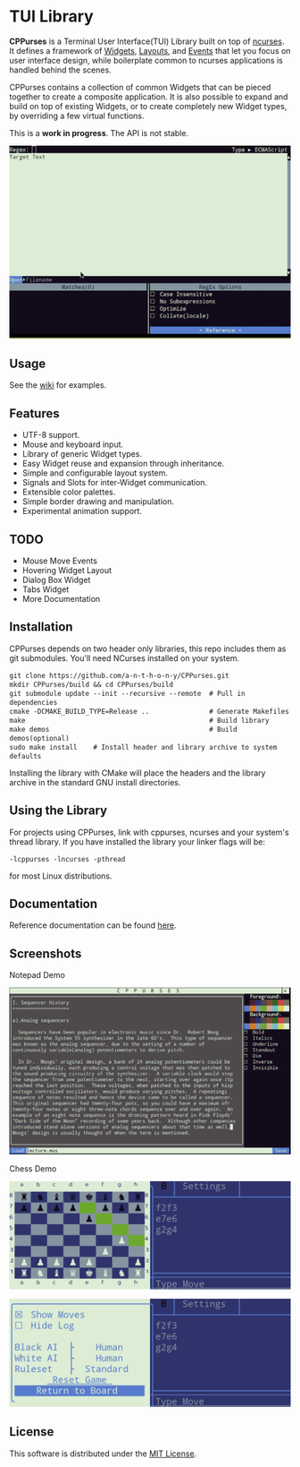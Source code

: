 # TUI Library
__CPPurses__ is a Terminal User Interface(TUI) Library built on top of
[ncurses](https://www.gnu.org/software/ncurses/). It defines a framework of
[Widgets](https://github.com/a-n-t-h-o-n-y/CPPurses/wiki/Widgets),
[Layouts](https://github.com/a-n-t-h-o-n-y/CPPurses/wiki/Layouts), and
[Events](https://github.com/a-n-t-h-o-n-y/CPPurses/wiki/Events) that let you focus on
user interface design, while boilerplate common to ncurses applications is
handled behind the scenes.

CPPurses contains a collection of common Widgets that can be pieced together to
create a composite application. It is also possible to expand and build on top
of existing Widgets, or to create completely new Widget types, by overriding a
few virtual functions.

This is a __work in progress__. The API is not stable.

<p align="center">
  <img src="docs/images/regexplore_75.gif">
</p>


## Usage
See the [wiki](https://github.com/a-n-t-h-o-n-y/CPPurses/wiki) for examples.

## Features
- UTF-8 support.
- Mouse and keyboard input.
- Library of generic Widget types.
- Easy Widget reuse and expansion through inheritance.
- Simple and configurable layout system.
- Signals and Slots for inter-Widget communication.
- Extensible color palettes.
- Simple border drawing and manipulation.
- Experimental animation support.

## TODO
- Mouse Move Events
- Hovering Widget Layout
- Dialog Box Widget
- Tabs Widget
- More Documentation

## Installation
CPPurses depends on two header only libraries, this repo
includes them as git submodules. You'll need NCurses installed on your system.
```
git clone https://github.com/a-n-t-h-o-n-y/CPPurses.git
mkdir CPPurses/build && cd CPPurses/build
git submodule update --init --recursive --remote  # Pull in dependencies
cmake -DCMAKE_BUILD_TYPE=Release ..               # Generate Makefiles
make                                              # Build library
make demos                                        # Build demos(optional)
sudo make install    # Install header and library archive to system defaults
```
Installing the library with CMake will place the headers and the library
archive in the standard GNU install directories.

## Using the Library
For projects using CPPurses, link with cppurses, ncurses and your system's
thread library. If you have installed the library your linker flags will be:
```
-lcppurses -lncurses -pthread
```
for most Linux distributions.

## Documentation
Reference documentation can be found [here](
https://a-n-t-h-o-n-y.github.io/CPPurses/annotated.html).

## Screenshots
Notepad Demo
<p align="center">
  <img src="docs/images/notepad_demo.png">
</p>

Chess Demo
<p align="center">
  <img src="docs/images/chess_demo_1.png">
</p>
<p align="center">
  <img src="docs/images/chess_demo_2.png">
</p>

## License
This software is distributed under the [MIT License](LICENSE.txt).
